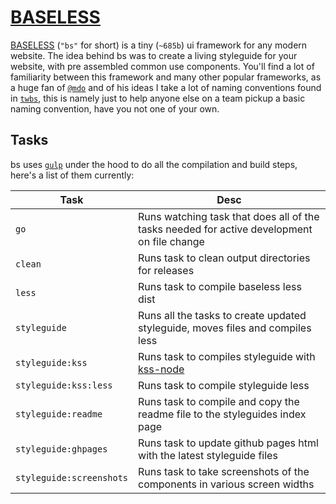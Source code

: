 # [BASELESS](http://dhigginbotham.github.io/baseless)
[BASELESS](https://github.com/dhigginbotham/baseless) (`"bs"` for short) is a tiny (`~685b`) ui framework for any modern website. The idea behind bs was to 
create a living styleguide for your website, with pre assembled common use components. You'll find a lot of familiarity between this framework and 
many other popular frameworks, as a huge fan of [`@mdo`](https://twitter.com/mdo) and of his ideas I take a lot of naming  conventions found in 
[`twbs`](https://github.com/twbs/bootstrap), this is namely just to help anyone else on a team pickup a basic naming convention, have you not one 
of your own.

## Tasks
bs uses [`gulp`](https://github.com/gulpjs/gulp) under the hood to do all the compilation and build steps, here's a list of them currently:

| Task | Desc
| --- | --- |
| `go` | Runs watching task that does all of the tasks needed for active development on file change
| `clean` | Runs task to clean output directories for releases
| `less` | Runs task to compile baseless less dist
| `styleguide` | Runs all the tasks to create updated styleguide, moves files and compiles less
| `styleguide:kss` | Runs task to compiles styleguide with [kss-node](https://github.com/kss-node/kss-node)
| `styleguide:kss:less` | Runs task to compile styleguide less
| `styleguide:readme` | Runs task to compile and copy the readme file to the styleguides index page
| `styleguide:ghpages` | Runs task to update github pages html with the latest styleguide files
| `styleguide:screenshots` | Runs task to take screenshots of the components in various screen widths